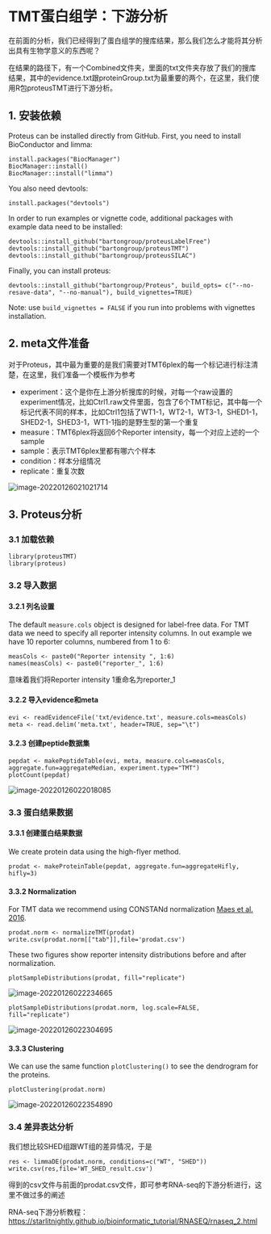 # TMT蛋白组学：下游分析

在前面的分析，我们已经得到了蛋白组学的搜库结果，那么我们怎么才能将其分析出具有生物学意义的东西呢？

在结果的路径下，有一个Combined文件夹，里面的txt文件夹存放了我们的搜库结果，其中的evidence.txt跟proteinGroup.txt为最重要的两个，在这里，我们使用R包proteusTMT进行下游分析。

## 1. 安装依赖

Proteus can be installed directly from GitHub. First, you need to install BioConductor and limma:

```
install.packages("BiocManager")
BiocManager::install()
BiocManager::install("limma")
```

You also need devtools:

```
install.packages("devtools")
```

In order to run examples or vignette code, additional packages with example data need to be installed:

```
devtools::install_github("bartongroup/proteusLabelFree")
devtools::install_github("bartongroup/proteusTMT")
devtools::install_github("bartongroup/proteusSILAC")
```

Finally, you can install proteus:

```
devtools::install_github("bartongroup/Proteus", build_opts= c("--no-resave-data", "--no-manual"), build_vignettes=TRUE)
```

Note: use `build_vignettes = FALSE` if you run into problems with vignettes installation.

## 2. meta文件准备

对于Proteus，其中最为重要的是我们需要对TMT6plex的每一个标记进行标注清楚，在这里，我们准备一个模板作为参考

- experiment：这个是你在上游分析搜库的时候，对每一个raw设置的experiment情况，比如Ctrl1.raw文件里面，包含了6个TMT标记，其中每一个标记代表不同的样本，比如Ctrl1包括了WT1-1，WT2-1，WT3-1，SHED1-1，SHED2-1，SHED3-1，WT1-1指的是野生型的第一个重复
- measure：TMT6plex将返回6个Reporter intensity，每一个对应上述的一个sample
- sample：表示TMT6plex里都有哪六个样本
- condition：样本分组情况
- replicate：重复次数

![image-20220126021021714](tmt_3.assets/image-20220126021021714.png)

## 3. Proteus分析

### 3.1 加载依赖

```
library(proteusTMT)
library(proteus)
```

### 3.2 导入数据

#### 3.2.1 列名设置

The default `measure.cols` object is designed for label-free data. For TMT data we need to specify all reporter intensity columns. In out example we have 10 reporter columns, numbered from 1 to 6:

```
measCols <- paste0("Reporter intensity ", 1:6)
names(measCols) <- paste0("reporter_", 1:6)
```

意味着我们将Reporter intensity 1重命名为reporter_1

#### 3.2.2 导入evidence和meta

```
evi <- readEvidenceFile('txt/evidence.txt', measure.cols=measCols)
meta <- read.delim('meta.txt', header=TRUE, sep="\t")
```

#### 3.2.3 创建peptide数据集

```
pepdat <- makePeptideTable(evi, meta, measure.cols=measCols, aggregate.fun=aggregateMedian, experiment.type="TMT")
plotCount(pepdat)
```

![image-20220126022018085](tmt_3.assets/image-20220126022018085.png)

### 3.3 蛋白结果数据

#### 3.3.1 创建蛋白结果数据

We create protein data using the high-flyer method.

```
prodat <- makeProteinTable(pepdat, aggregate.fun=aggregateHifly, hifly=3)
```

#### 3.3.2 Normalization

For TMT data we recommend using CONSTANd normalization [Maes et al. 2016](https://www.ncbi.nlm.nih.gov/pmc/articles/PMC4974351/pdf/zjw2779.pdf).

```
prodat.norm <- normalizeTMT(prodat)
write.csv(prodat.norm[["tab"]],file='prodat.csv')
```

These two figures show reporter intensity distributions before and after normalization.

```
plotSampleDistributions(prodat, fill="replicate")
```

![image-20220126022234665](tmt_3.assets/image-20220126022234665.png)

```
plotSampleDistributions(prodat.norm, log.scale=FALSE, fill="replicate")
```

![image-20220126022304695](tmt_3.assets/image-20220126022304695.png)

#### 3.3.3 Clustering

We can use the same function `plotClustering()` to see the dendrogram for the proteins.

```
plotClustering(prodat.norm)
```

![image-20220126022354890](tmt_3.assets/image-20220126022354890.png)

### 3.4 差异表达分析

我们想比较SHED组跟WT组的差异情况，于是

```
res <- limmaDE(prodat.norm, conditions=c("WT", "SHED"))
write.csv(res,file='WT_SHED_result.csv')
```

得到的csv文件与前面的prodat.csv文件，即可参考RNA-seq的下游分析进行，这里不做过多的阐述

RNA-seq下游分析教程：https://starlitnightly.github.io/bioinformatic_tutorial/RNASEQ/rnaseq_2.html